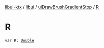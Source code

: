 [libui-ktx](../../index.md) / [libui](../index.md) / [uiDrawBrushGradientStop](index.md) / [R](./-r.md)

# R

`var R: `[`Double`](https://kotlinlang.org/api/latest/jvm/stdlib/kotlin/-double/index.html)